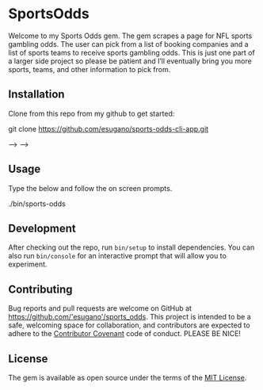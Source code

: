# SportsOdds

Welcome to my Sports Odds gem. The gem scrapes a page for NFL sports gambling odds. The user can pick from a list of booking companies and a list of sports teams to receive sports gambling odds. This is just one part of a larger side project so please be patient and I’ll eventually bring you more sports, teams, and other information to pick from.

<!--
In this directory, you'll find the files you need to be able to package up your Ruby library into a gem. Put your Ruby code in the file `lib/sports_odds`. To experiment with that code, run `bin/console` for an interactive prompt. -->


## Installation
Clone from this repo from my github to get started:

git clone https://github.com/esugano/sports-odds-cli-app.git


<!-- Add this line to your application's Gemfile:

```ruby
gem 'sports_odds'
```

And then execute:

    $ bundle

Or install it yourself as:

    $ gem install sports_odds --> --> -->

## Usage

Type the below and follow the on screen prompts.

./bin/sports-odds

## Development

After checking out the repo, run `bin/setup` to install dependencies. You can also run `bin/console` for an interactive prompt that will allow you to experiment.

<!-- To install this gem onto your local machine, run `bundle exec rake install`. To release a new version, update the version number in `version.rb`, and then run `bundle exec rake release`, which will create a git tag for the version, push git commits and tags, and push the `.gem` file to [rubygems.org](https://rubygems.org). -->

## Contributing

Bug reports and pull requests are welcome on GitHub at https://github.com/'esugano'/sports_odds. This project is intended to be a safe, welcoming space for collaboration, and contributors are expected to adhere to the [Contributor Covenant](http://contributor-covenant.org) code of conduct. PLEASE BE NICE!

## License

The gem is available as open source under the terms of the [MIT License](https://opensource.org/licenses/MIT).
